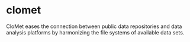 # clomet
CloMet eases the connection between public data repositories and data analysis platforms by harmonizing the file systems of available data sets.
